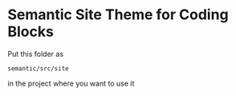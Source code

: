 # Semantic Site Theme for Coding Blocks

Put this folder as

`semantic/src/site`

in the project where you want to use it

